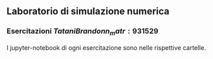 ## Laboratorio di simulazione numerica
### Esercitazioni $Tatani Brandon n_matr:931529$ 

I jupyter-notebook di ogni esercitazione sono nelle rispettive cartelle.
